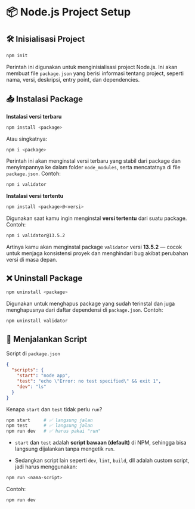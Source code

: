 # 📦 Node.js Project Setup
## 🛠️ Inisialisasi Project

```sh
npm init
```
Perintah ini digunakan untuk menginisialisasi project Node.js. Ini akan membuat file `package.json` yang berisi informasi tentang project, seperti nama, versi, deskripsi, entry point, dan dependencies.

## 📥 Instalasi Package
**Instalasi versi terbaru**
```sh
npm install <package>
```
Atau singkatnya:
```sh
npm i <package>
```
Perintah ini akan menginstal versi terbaru yang stabil dari package dan menyimpannya ke dalam folder `node_modules`, serta mencatatnya di file `package.json`.
Contoh:
```sh
npm i validator
```
**Instalasi versi tertentu**
```sh
npm install <package>@<versi>
```
Digunakan saat kamu ingin menginstal **versi tertentu** dari suatu package.
Contoh:
```sh
npm i validator@13.5.2
```
Artinya kamu akan menginstal package `validator` versi **13.5.2** — cocok untuk menjaga konsistensi proyek dan menghindari bug akibat perubahan versi di masa depan.

## ❌ Uninstall Package
```sh
npm uninstall <package>
```
Digunakan untuk menghapus package yang sudah terinstal dan juga menghapusnya dari daftar dependensi di `package.json`.
Contoh:
```sh
npm uninstall validator
```

## 📜 Menjalankan Script
Script di `package.json`
```json
{
  "scripts": {
    "start": "node app",
    "test": "echo \"Error: no test specified\" && exit 1",
    "dev": "ls"
  }
}
```
Kenapa `start` dan `test` tidak perlu `run`?
```sh
npm start     # ✅ langsung jalan
npm test      # ✅ langsung jalan
npm run dev   # ✅ harus pakai "run"
```
- `start` dan `test` adalah **script bawaan (default)** di NPM, sehingga bisa langsung dijalankan tanpa mengetik `run`.

- Sedangkan script lain seperti `dev`, `lint`, `build`, dll adalah custom script, jadi harus menggunakan:
```sh
npm run <nama-script>
```
Contoh:
```sh
npm run dev
```